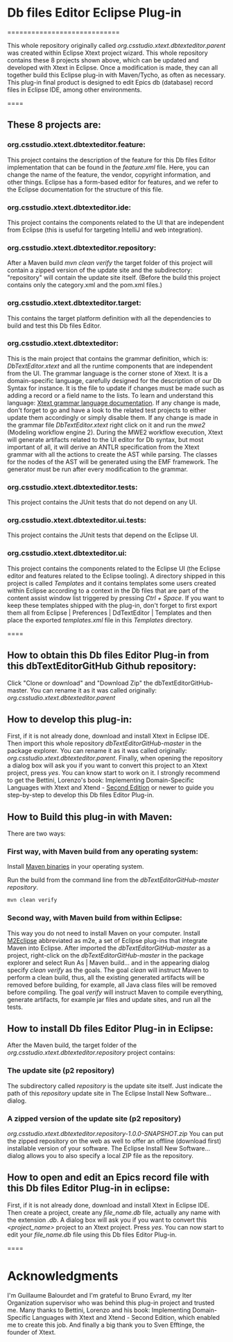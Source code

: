 # Db files Editor Eclipse Plug-in
============================

This whole repository originally called *org.csstudio.xtext.dbtexteditor.parent*
was created within Eclipse Xtext project wizard.
This whole repository contains these 8 projects shown above, which can be updated
and developed with Xtext in Eclipse. Once a modification is made, they can all
together build this Eclipse plug-in with Maven/Tycho, as often as necessary.
This plug-in final product is designed to edit Epics db (database) record files
in Eclipse IDE, among other environments.

====

## These 8 projects are:

### org.csstudio.xtext.dbtexteditor.feature:
This project contains the description of the feature for this Db files Editor
implementation that can be found in the *feature.xml* file. Here, you can change
the name of the feature, the vendor, copyright information, and other things.
Eclipse has a form-based editor for features, and we refer to the Eclipse
documentation for the structure of this file.

### org.csstudio.xtext.dbtexteditor.ide:
This project contains the components related to the UI that are independent from
Eclipse (this is useful for targeting IntelliJ and web integration).

### org.csstudio.xtext.dbtexteditor.repository:
After a Maven build *mvn clean verify* the target folder of this project will
contain a zipped version of the update site and the subdirectory: "repository"
will contain the update site itself. (Before the build this project contains
only the category.xml and the pom.xml files.)

### org.csstudio.xtext.dbtexteditor.target:
This contains the target platform definition with all the dependencies to build
and test this Db files Editor.

### org.csstudio.xtext.dbtexteditor:
This is the main project that contains the grammar definition, which is:
*DbTextEditor.xtext* and all the runtime components that are independent from the
UI. The grammar language is the corner stone of Xtext. It is a domain-specific
language, carefully designed for the description of our Db Syntax for instance.
It is the file to update if changes must be made such as adding a record or a
field name to the lists. To learn and understand this language: [Xtext grammar language documentation](https://www.eclipse.org/Xtext/documentation/301_grammarlanguage.html).
If any change is made, don't forget to go and have a look to the related test projects
to either update them accordingly or simply disable them. If any change is made in
the grammar file *DbTextEditor.xtext* right click on it and run the *mwe2*
(Modeling workflow engine 2). During the MWE2 workflow execution, Xtext will generate
artifacts related to the UI editor for Db syntax, but most important of all, it will
derive an ANTLR specification from the Xtext grammar with all the actions to create
the AST while parsing. The classes for the nodes of the AST will be generated using
the EMF framework. The generator must be run after every modification to the grammar.

### org.csstudio.xtext.dbtexteditor.tests:
This project contains the JUnit tests that do not depend on any UI.

### org.csstudio.xtext.dbtexteditor.ui.tests:
This project contains the JUnit tests that depend on the Eclipse UI.

### org.csstudio.xtext.dbtexteditor.ui:
This project contains the components related to the Eclipse UI (the Eclipse editor and
features related to the Eclipse tooling). A directory shipped in this project is
called *Templates* and it contains templates some users created within Eclipse according to a
context in the Db files that are part of the content assist window list triggered by
pressing *Ctrl + Space*. If you want to keep these templates shipped with the plug-in,
don't forget to first export them all from Eclipse | Preferences | DdTextEditor | Templates and
then place the exported *templates.xml* file in this *Templates* directory.

====

## How to obtain this Db files Editor Plug-in from this dbTextEditorGitHub Github repository:

Click "Clone or download" and "Download Zip" the dbTextEditorGitHub-master. You
can rename it as it was called originally: *org.csstudio.xtext.dbtexteditor.parent*

## How to develop this plug-in:

First, if it is not already done, download and install Xtext in Eclipse IDE. Then import this whole
repository *dbTextEditorGitHub-master* in the package explorer. You can rename it as it was called originally:
*org.csstudio.xtext.dbtexteditor.parent*. Finally, when opening the repository a dialog box will ask you if
you want to convert this *<project name>* project to an Xtext project, press *yes*. You can know start to work on it.
I strongly recommend to get the Bettini, Lorenzo's book: Implementing Domain-Specific Languages with Xtext
and Xtend - [Second Edition](https://www.amazon.com/Implementing-Domain-Specific-Languages-Xtext/dp/1786464969)
or newer to guide you step-by-step to develop this Db files Editor Plug-in.

## How to Build this plug-in with Maven:

There are two ways:

### First way, with Maven build from any operating system:

Install [Maven binaries](https://maven.apache.org/) in your operating system.

Run the build from the command line from the *dbTextEditorGitHub-master
repository*.

```bash
mvn clean verify
```
### Second way, with Maven build from within Eclipse:

This way you do not need to install Maven on your computer.
Install [M2Eclipse](https://www.eclipse.org/m2e/) abbreviated as m2e, a set of
Eclipse plug-ins that integrate Maven into Eclipse. After imported the
*dbTextEditorGitHub-master* as a project, right-click on the
*dbTextEditorGitHub-master* in the package explorer and select Run As | Maven build…
and in the appearing dialog specify *clean verify* as the goals.
The goal *clean* will instruct Maven to perform a clean build, thus, all the
existing generated artifacts will be removed before building, for example, all
Java class files will be removed before compiling. The goal *verify* will instruct
Maven to compile everything, generate artifacts, for example jar files and
update sites, and run all the tests.

## How to install Db files Editor Plug-in in Eclipse:

After the Maven build, the target folder of the *org.csstudio.xtext.dbtexteditor.repository* project
contains:

### The update site (p2 repository)
The subdirectory called *repository* is the update site itself.
Just indicate the path of this *repository* update site in The Eclipse Install
New Software... dialog.

### A zipped version of the update site (p2 repository)
*org.csstudio.xtext.dbtexteditor.repository-1.0.0-SNAPSHOT.zip* You can put the
zipped repository on the web as well to offer an offline (download first) installable version of
your software. The Eclipse Install New Software... dialog allows you to also
specify a local ZIP file as the repository.

## How to open and edit an Epics record file with this Db files Editor Plug-in in eclipse:
First, if it is not already done, download and install Xtext in Eclipse IDE.
Then create a project, create any *file_name.db* file, actually any name with the extension *.db*.
A dialog box will ask you if you want to convert this *<project_name>* project to an Xtext project.
Press *yes*. You can now start to edit your *file_name.db* file using this Db files Editor Plug-in.

====

# Acknowledgments
I'm Guillaume Balourdet and I'm grateful to Bruno Evrard, my Iter Organization
supervisor who was behind this plug-in project and trusted me.
Many thanks to Bettini, Lorenzo and his book: Implementing Domain-Specific Languages with Xtext
and Xtend - Second Edition, which enabled me to create this job.
And finally a big thank you to Sven Efftinge, the founder of Xtext.
